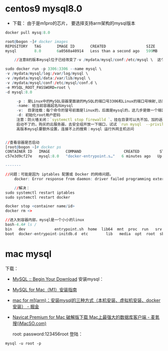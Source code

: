 # centos9 mysql8.0
- 下载：
由于是m1pro的芯片， 要选择支持arm架构的mysql版本
```r
docker pull mysq:8.0

root@bogon ~]# docker images
REPOSITORY   TAG       IMAGE ID       CREATED                  SIZE
mysql        8.0       6a0560a40914   Less than a second ago   599MB

	//注意8的版本mysql位子已经改变了-v /mydata/mysql/conf:/etc/mysql \  这个改为 -v /mydata/mysql/conf:/etc/mysql/conf.d \

sudo docker run -p 3306:3306 --name mysql \      
-v /mydata/mysql/log:/var/log/mysql \
-v /mydata/mysql/data:/var/lib/mysql \
-v /mydata/mysql/conf:/etc/mysql/conf.d \
-e MYSQL_ROOT_PASSWORD=root \
-d mysql:8.0

	 -p : 是Linux中的MySQL容器里面装的MySQL的端口号3306和Linux的端口号映射,访问linux的3306就可以访问容器mysql的3306
	 -name: 给当前容器起名叫mysql
	 -v:  目录挂载：每个命令的冒号前面是linux的，后面是mysql的，这几步是做一个端口映射和log、lib、etc这几个文件的挂载挂载，挂载后去linux的对应文件夹下修改，对应的mysql下的文件也就改了
	 -d: 初始化root用户密码
	 注意：防火墙关闭：`systemctl stop firewalld `、挂在目录可以先不加、加的话要看三个目录是否存在，且里面不能有东西
	 启动不了的，购买的云服务器，去安全组开放一下端口，试试 `run mysql  --priviledged=true`
	 高版本mysql要额外设置，连接不上的搜索：mysql 运行外网主机访问


//查看容器是否启动
[root@bogon ~]# docker ps
CONTAINER ID   IMAGE       COMMAND                   CREATED         STATUS         PORTS                                                  NAMES
c57e3d9cf27e   mysql:8.0   "docker-entrypoint.s…"   6 minutes ago   Up 6 minutes   0.0.0.0:3306->3306/tcp, :::3306->3306/tcp, 33060/tcp   mysql

-------

//问题：可能是因为 iptables 配置或 Docker 的网络问题。
	docker: Error response from daemon: driver failed programming external connectivity on endpoint mysql (e4e74e1cafdb1d2364b193d318b95305d965a64392068d4ec93e82e137a73189):  (iptables failed: iptables --wait -t nat -A DOCKER -p tcp -d 0/0 --dport 3306 -j DNAT --to-destination 172.17.0.2:3306 ! -i docker0: iptables: No chain/target/match by that name.

	//解决：
sudo systemctl restart iptables
sudo systemctl restart docker

docker stop <container name/id>
docker rm <>

//进入到容器内部，mysql是一个小小的linux														 [root@bogon ~]# docker exec -it mysql /bin/bash
bash-4.4# ls /
bin   dev			  entrypoint.sh  home  lib64  mnt  proc  run   srv  tmp  var
boot  docker-entrypoint-initdb.d  etc		 lib   media  opt  root  sbin  sys  usr

```

# mac mysql
下载：
- [MySQL :: Begin Your Download](https://dev.mysql.com/downloads/file/?id=520742)
安装mysql：
- [MySQL for Mac（M1）安装指南](https://www.zhihu.com/tardis/zm/art/360858309?source_id=1003)
- [mac for m1(arm)：安装mysql的三种方式（本机安装、虚拟机安装、docker安装） - 掘金](https://juejin.cn/post/7103508875634016270)
- [Navicat Premium for Mac 破解版下载 Mac上最强大的数据库客户端 - 麦氪搜(iMacSO.com)](https://www.imacso.com/navicat-premium.html)

	root:
		password:123456root
	登陆：
```text
mysql -u root -p
```